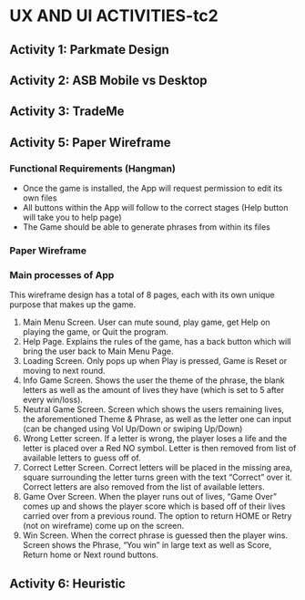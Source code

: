 # UX AND UI ACTIVITIES-tc2

## Activity 1: Parkmate Design



## Activity 2: ASB Mobile vs Desktop


## Activity 3: TradeMe



## Activity 5: Paper Wireframe 

### Functional Requirements (Hangman)

+ Once the game is installed, the App will request permission to edit its own files
+ All buttons within the App will follow to the correct stages (Help button will take you to help page)
+ The Game should be able to generate phrases from within its files

### Paper Wireframe



### Main processes of App

This wireframe design has a total of 8 pages, each with its own unique purpose that makes up the game. 
1.	Main Menu Screen. User can mute sound, play game, get Help on playing the game, or Quit the program. 
2.	Help Page. Explains the rules of the game, has a back button which will bring the user back to Main Menu Page.
3.	Loading Screen. Only pops up when Play is pressed, Game is Reset or moving to next round. 
4.	Info Game Screen. Shows the user the theme of the phrase, the blank letters as well as the amount of lives they have (which is set to 5 after every win/loss).
5.	Neutral Game Screen. Screen which shows the users remaining lives, the aforementioned Theme & Phrase, as well as the letter one can input (can be changed using Vol Up/Down or swiping Up/Down)
6.	Wrong Letter screen. If a letter is wrong, the player loses a life and the letter is placed over a Red NO symbol. Letter is then removed from list of available letters to guess off of.
7.	Correct Letter Screen. Correct letters will be placed in the missing area, square surrounding the letter turns green with the text “Correct” over it. Correct letters are also removed from the list of available letters.
8.	Game Over Screen. When the player runs out of lives, “Game Over” comes up and shows the player score which is based off of their lives carried over from a previous round. The option to return HOME or Retry (not on wireframe) come up on the screen. 
9.	Win Screen. When the correct phrase is guessed then the player wins. Screen shows the Phrase, “You win” in large text as well as Score, Return home or Next round buttons. 

## Activity 6: Heuristic